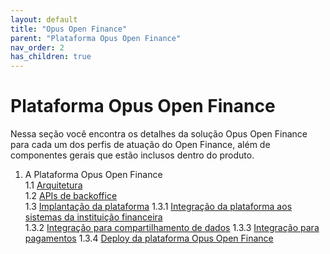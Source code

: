 ```yaml
---
layout: default
title: "Opus Open Finance"
parent: "Plataforma Opus Open Finance"
nav_order: 2
has_children: true
---
```


# Plataforma Opus Open Finance

Nessa seção você encontra os detalhes da solução Opus Open Finance para cada um dos perfis de atuação do Open Finance, além de componentes gerais que estão inclusos dentro do produto.

1. A Plataforma Opus Open Finance  
  1.1 [Arquitetura][Arquitetura Opus Open Finance]   
  1.2 [APIs de backoffice][APIs backoffice]  
  1.3 [Implantação da plataforma][Implantação da plataforma]
    1.3.1 [Integração da plataforma aos sistemas da instituição financeira][Integração da plataforma]  
    1.3.2 [Integração para compartilhamento de dados][Integração Dados] 
    1.3.3 [Integração para pagamentos][Integração pagamentos]
    1.3.4 [Deploy da plataforma Opus Open Finance][Deploy da Plataforma]  

[Arquitetura Opus Open Finance]: ./Arquitetura/OOF-Arquitetura.html
[APIs backoffice]: ./APIs_de_backoffice/OOF-APIBack.html
[Implantação da plataforma]: ./Implantação/OOF-Implantação.html
[Integração da plataforma]: ./Integração/OOF-Integração.html
[Integração Dados]: ./Integração/CamadaIntegração.html
[Integração pagamentos]: ./Integração/Conectores-Pagto.html
[Deploy da Plataforma]: ./Implantação/OOF-Deploy.html
